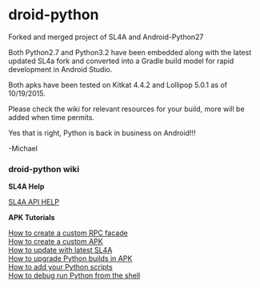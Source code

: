 # droid-python

Forked and merged project of SL4A and Android-Python27

Both Python2.7 and Python3.2 have been embedded along with the latest
updated SL4a fork and converted into a Gradle build model for rapid development in Android Studio. 

Both apks have been tested on Kitkat 4.4.2 and Lollipop 5.0.1 as of 10/19/2015.

Please check the wiki for relevant resources for your build, more will be added when time permits.

Yes that is right, Python is back in business on Android!!!

-Michael

<h3>droid-python wiki</h3>

<p><b>SL4A Help</b></p>
<a href="https://github.com/ainsophical/droid-python/wiki/SL4A-API">SL4A API HELP</a>

<p><b>APK Tutorials</b></p>
<a href="https://github.com/ainsophical/droid-python/wiki/How-to-create-a-custom-RPC-facade"> How to create a custom RPC facade</a><br>
<a href="https://github.com/ainsophical/droid-python/wiki/How-to-create-a-custom-APK"> How to create a custom APK</a><br>
<a href="https://github.com/ainsophical/droid-python/wiki/How-to-update-with-latest-SL4A"> How to update with latest SL4A</a><br>
<a href="https://github.com/ainsophical/droid-python/wiki/How-to-upgrade-Python-builds-in-APK"> How to upgrade Python builds in APK</a><br>
<a href="https://github.com/ainsophical/droid-python/wiki/How-to-add-your-Python-scripts"> How to add your Python scripts</a><br>
<a href="https://github.com/ainsophical/droid-python/wiki/How-to-debug---run-Python-from-the-shell"> How to debug run Python from the shell</a><br>





